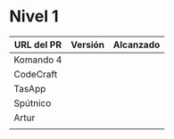 # Nivel 1

| URL del PR | Versión | Alcanzado |
|------------|---------|-----------|
| Komando 4  |         |           |
| CodeCraft  |         |           |
| TasApp     |         |           |
| Spútnico   |         |           |
| Artur      |         |           |
|            |         |           |
